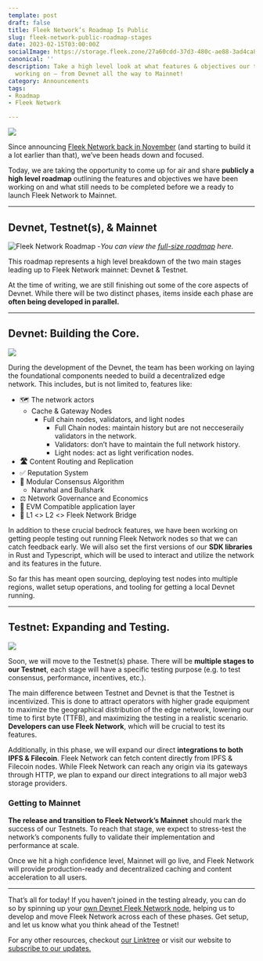 ```yaml
---
template: post
draft: false
title: Fleek Network’s Roadmap Is Public
slug: fleek-network-public-roadmap-stages
date: 2023-02-15T03:00:00Z
socialImage: https://storage.fleek.zone/27a60cdd-37d3-480c-ae88-3ad4ca886b13-bucket/imgs/end-to-end.png
canonical: ''
description: Take a high level look at what features & objectives our team has been
  working on – from Devnet all the way to Mainnet!
category: Announcements
tags:
- Roadmap
- Fleek Network

---
```

![](https://storage.fleek.zone/27a60cdd-37d3-480c-ae88-3ad4ca886b13-bucket/imgs/end-to-end.png)

Since announcing [Fleek Network back in November](https://blog.fleek.co/posts/introducing-fleek-network-and-fleek-xyz) (and starting to build it a lot earlier than that), we’ve been heads down and focused.

Today, we are taking the opportunity to come up for air and share **publicly a high level roadmap** outlining the features and objectives we have been working on and what still needs to be completed before we a ready to launch Fleek Network to Mainnet.

***

## Devnet, Testnet(s), & Mainnet

![Fleek Network Roadmap - ](https://storage.fleek.zone/27a60cdd-37d3-480c-ae88-3ad4ca886b13-bucket/imgs/roadmap-fn-feb.png)_You can view the_ [_full-size roadmap_](https://storage.fleek.zone/27a60cdd-37d3-480c-ae88-3ad4ca886b13-bucket/imgs/roadmap-fn-feb.png) _here._

This roadmap represents a high level breakdown of the two main stages leading up to Fleek Network mainnet: Devnet & Testnet.

At the time of writing, we are still finishing out some of the core aspects of Devnet. While there will be two distinct phases, items inside each phase are **often being developed in parallel.**

***

## Devnet: Building the Core.

![](https://storage.fleek.zone/27a60cdd-37d3-480c-ae88-3ad4ca886b13-bucket/imgs/devnet.png)

During the development of the Devnet, the team has been working on laying the foundational components needed to build a decentralized edge network. This includes, but is not limited to, features like:

* 🗺️ The network actors
  * Cache & Gateway Nodes
    * Full chain nodes, validators, and light nodes
      * Full Chain nodes: maintain history but are not necceseraily validators in the network.
      * Validators: don’t have to maintain the full network history.
      * Light nodes: act as light verification nodes.
* **🛣️** Content Routing and Replication
* ✅ Reputation System
* 🤝 Modular Consensus Algorithm
  * Narwhal and Bullshark
* ⚖️ Network Governance and Economics
* 🔗 EVM Compatible application layer
* 🌉 L1 <> L2 <> Fleek Network Bridge

In addition to these crucial bedrock features, we have been working on getting people testing out running Fleek Network nodes so that we can catch feedback early. We will also set the first versions of our **SDK libraries** in Rust and Typescript, which will be used to interact and utilize the network and its features in the future.

So far this has meant open sourcing, deploying test nodes into multiple regions, wallet setup operations, and tooling for getting a local Devnet running.

***

## Testnet: Expanding and Testing.

![](https://storage.fleek.zone/27a60cdd-37d3-480c-ae88-3ad4ca886b13-bucket/imgs/testnet.png)

Soon, we will move to the Testnet(s) phase. There will be **multiple stages to our Testnet**, each stage will have a specific testing purpose (e.g. to test consensus, performance, incentives, etc.).

The main difference between Testnet and Devnet is that the Testnet is incentivized. This is done to attract operators with higher grade equipment to maximize the geographical distribution of the edge network, lowering our time to first byte (TTFB), and maximizing the testing in a realistic scenario. **Developers can use Fleek Network**, which will be crucial to test its features.

Additionally, in this phase, we will expand our direct **integrations to** **both IPFS & Filecoin**. Fleek Network can fetch content directly from IPFS & Filecoin nodes. While Fleek Network can reach any origin via its gateways through HTTP, we plan to expand our direct integrations to all major web3 storage providers.

### Getting to Mainnet

**The release and transition to Fleek Network’s Mainnet** should mark the success of our Testnets. To reach that stage, we expect to stress-test the network’s components fully to validate their implementation and performance at scale.

Once we hit a high confidence level, Mainnet will go live, and Fleek Network will provide production-ready and decentralized caching and content acceleration to all users.

***

That’s all for today! If you haven’t joined in the testing already, you can do so by spinning up your [own Devnet Fleek Network node](https://docs.fleek.network/guides/Network%20nodes/fleek-network-getting-started-guide), helping us to develop and move Fleek Network across each of these phases. Get setup, and let us know what you think ahead of the Testnet!

For any other resources, checkout [our Linktree](https://linktr.ee/fleek) or visit our website to [subscribe to our updates.](https://fleek.network/)